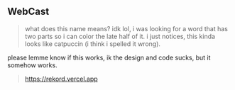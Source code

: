 ## WebCast
> what does this name means? idk lol, i was looking for a word that has two parts so i can color the late half of it.
> i just notices, this kinda looks like catpuccin (i think i spelled it wrong).

please lemme know if this works, ik the design and code sucks, but it somehow works.

> https://rekord.vercel.app

